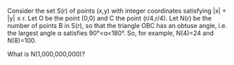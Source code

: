 
Consider the set S(r) of points (x,y) with integer coordinates satisfying |x| + |y| &#8804; r. 
Let O be the point (0,0) and C the point (r/4,r/4). 
Let N(r) be the number of points B in S(r), so that the triangle OBC has an obtuse angle, i.e. the largest angle &#945; satisfies 90&#176;<&#945;<180&#176;.
So, for example, N(4)=24 and N(8)=100.

What is N(1,000,000,000)?

